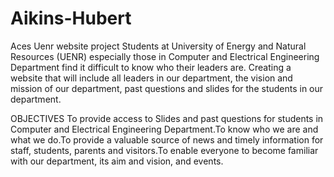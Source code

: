 # Aikins-Hubert
Aces Uenr website project
Students at University of Energy and Natural Resources (UENR) especially those in Computer and Electrical Engineering Department find it difficult to know who their leaders are. Creating a website that will include all leaders in our department, the vision and mission of our department, past questions and slides for the students in our department.

OBJECTIVES
To provide access to Slides and past questions for students in Computer and Electrical Engineering Department.To know who we are and what we do.To provide a valuable source of news and timely information for staff, students, parents and visitors.To enable everyone to become familiar with our department, its aim and vision, and events.
